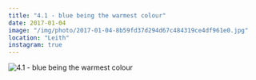 ```yaml
---
title: "4.1 - blue being the warmest colour"
date: 2017-01-04
image: "/img/photo/2017-01-04-8b59fd37d294d67c484319ce4df961e0.jpg"
location: "Leith"
instagram: true
---
```


![4.1 - blue being the warmest colour](/img/photo/2017-01-04-8b59fd37d294d67c484319ce4df961e0.jpg)
